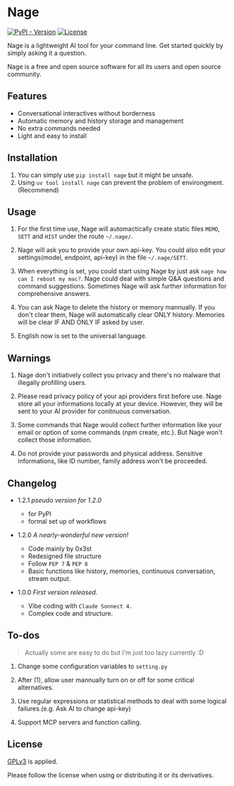 
# Nage

[![PyPI - Version](https://img.shields.io/pypi/v/nage)](https://pypi.org/project/nage/)
[![License](https://img.shields.io/github/license/0x3st/nage)](https://github.com/0x3st/nage/LICENSE)

Nage is a lightweight AI tool for your command line. Get started quickly by simply asking it a question.

Nage is a free and open source software for all its users and open source community.
## Features

- Conversational interactives without borderness
- Automatic memory and history storage and management
- No extra commands needed
- Light and easy to install

## Installation

1. You can simply use `pip install nage` but it might be unsafe.
2. Using `uv tool install nage` can prevent the problem of environgment. (Recommend)

## Usage

1. For the first time use, Nage will automactically create static files `MEMO`, `SETT` and `HIST` under the route `~/.nage/`.

2. Nage will ask you to provide your own api-key. You could also edit your settings(model, endpoint, api-key) in the file `~/.nage/SETT`.

3. When everything is set, you could start using Nage by just ask `nage how can I reboot my mac?`. Nage could deal with simple Q&A questions and command suggestions. Sometimes Nage will ask further information for comprehensive answers.

4. You can ask Nage to delete the history or memory mannually. If you don't clear them, Nage will automatically clear ONLY history. Memories will be clear IF AND ONLY IF asked by user.

5. English now is set to the universal language.

## Warnings

1. Nage don't initiatively collect you privacy and there's no malware that illegally profilling users.

2. Please read privacy policy of your api providers first before use. Nage store all your informations locally at your device. However, they will be sent to your AI provider for conitnuous conversation.

3. Some commands that Nage would collect further information like your email or option of some commands (npm create, etc.). But Nage won't collect those information.

4. Do not provide your passwords and physical address. Sensitive informations, like ID number, family address won't be proceeded.

## Changelog

- 1.2.1 *pseudo version for 1.2.0*
    - for PyPI
    - formal set up of workflows
- 1.2.0 *A nearly-wonderful new version!*
    - Code mainly by 0x3st
    - Redesigned file structure
    - Follow `PEP 7` & `PEP 8`
    - Basic functions like history, memories, continuous conversation, stream output.

- 1.0.0 *First version released.*
    - Vibe coding with `Claude Sonnect 4.`
    - Complex code and structure.

## To-dos

> Actually some are easy to do but I'm just too lazy currently :D
1. Change some configuration variables to `setting.py`

2. After (1), allow user mannually turn on or off for some critical alternatives.

3. Use regular expressions or statistical methods to deal with some logical failures.(e.g. Ask AI to change api-key)

4. Support MCP servers and function calling.
## License

[GPLv3](https://github.com/0x3st/nage/LICENSE) is applied.

Please follow the license when using or distributing it or its derivatives.